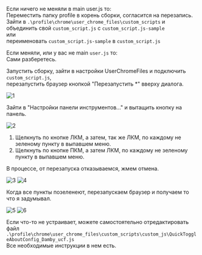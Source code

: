Если ничего не меняли в main user.js то:  
Переместить папку profile в корень сборки, согласится на перезапись.  
Зайти в ``.\profile\chrome\user_chrome_files\custom_scripts`` и объединить свой ``custom_script.js`` с ``custom_script.js-sample``  
или  
переименовать ``custom_script.js-sample`` в ``custom_script.js``  
  
Если меняли, или у вас не main ``user.js`` то:  
Сами разберетесь.  
  
Запустить сборку, зайти в настройки UserChromeFiles и подключить ``custom_script.js``,  
перезапустить браузер кнопкой "Перезапустить *" вверху диалога.  
  
![1](https://user-images.githubusercontent.com/13194155/132409823-0bae7296-77cf-4d61-a91c-ae92437d0d6d.png)
  
Зайти в "Настройки панели инструментов..." и вытащить кнопку на панель.  
  
![2](https://user-images.githubusercontent.com/13194155/132409874-95fd612d-06e3-4f41-9a1b-a8507dd143d1.gif)
  
1. Щелкнуть по кнопке ЛКМ, а затем, так же ЛКМ, по каждому не зеленому пункту в выпавшем меню.  
2. Щелкнуть по кнопке ПКМ, а затем ЛКМ, по каждому не зеленому пункту в выпавшем меню.  
  
В процессе, от перезапуска отказываемся, жмем отмена.  
  
![3](https://user-images.githubusercontent.com/13194155/132410047-0ee3f9b2-6324-40cb-b260-76093999bb7b.png) ![4](https://user-images.githubusercontent.com/13194155/132410066-e6b4c126-7923-4d33-a7c5-1ba6ecb6dd55.png)
  
Когда все пункты позеленеют, перезапускаем браузер и получаем то что я задумывал.  
  
![5](https://user-images.githubusercontent.com/13194155/132410175-e5a0c5af-97f4-49bf-906c-86312d3e4ee1.png)
![6](https://user-images.githubusercontent.com/13194155/132410188-a974e3c8-5cfb-4bec-b919-578e2644cb3f.png)
  
Если что-то не устраивает, можете самостоятельно отредактировать файл  
``.\profile\chrome\user_chrome_files\custom_scripts\custom_js\QuickToggleAboutConfig_Damby_ucf.js``  
Все необходимые инструкции в нем есть.
